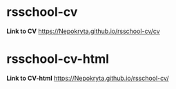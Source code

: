# rsschool-cv

**Link to CV** https://Nepokryta.github.io/rsschool-cv/cv

# rsschool-cv-html

**Link to CV-html** https://Nepokryta.github.io/rsschool-cv/


